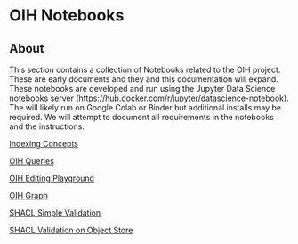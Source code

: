 # OIH Notebooks

## About

This section contains a collection of Notebooks related to the OIH project.
These are early documents and they and this documentation will expand.  These
notebooks are developed and run using the Jupyter Data Science notebooks server
(https://hub.docker.com/r/jupyter/datascience-notebook).  The will likely run on
Google Colab or Binder but additional installs may be required.   We will
attempt to document all requirements in the notebooks and the instructions.


[Indexing Concepts](OIH_IndexIntro.ipynb)

[OIH Queries](OIH_Queries.ipynb)

[OIH Editing Playground](OIH_Editor.ipynb)

[OIH Graph](OIH_GraphAnalytics.ipynb)

[SHACL Simple Validation](./validation/OIH_Simple_SHACL.ipynb)

[SHACL Validation on Object Store](./validation/OIH_SHACL.ipynb)

